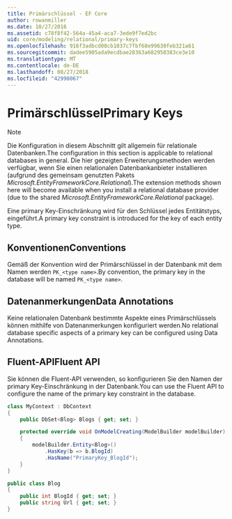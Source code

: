 ```yaml
---
title: Primärschlüssel - EF Core
author: rowanmiller
ms.date: 10/27/2016
ms.assetid: c78f8f42-564a-45a4-aca7-3ede9f7ed2bc
uid: core/modeling/relational/primary-keys
ms.openlocfilehash: 916f3adbcd08cb1037c7fbf68e99630feb321a61
ms.sourcegitcommit: dadee5905ada9ecdbae28363a682950383ce3e10
ms.translationtype: MT
ms.contentlocale: de-DE
ms.lasthandoff: 08/27/2018
ms.locfileid: "42998067"
---
```

# <a name="primary-keys"></a><span data-ttu-id="a0943-102">Primärschlüssel</span><span class="sxs-lookup"><span data-stu-id="a0943-102">Primary Keys</span></span>

> [!NOTE]  
> <span data-ttu-id="a0943-103">Die Konfiguration in diesem Abschnitt gilt allgemein für relationale Datenbanken.</span><span class="sxs-lookup"><span data-stu-id="a0943-103">The configuration in this section is applicable to relational databases in general.</span></span> <span data-ttu-id="a0943-104">Die hier gezeigten Erweiterungsmethoden werden verfügbar, wenn Sie einen relationalen Datenbankanbieter installieren (aufgrund des gemeinsam genutzten Pakets *Microsoft.EntityFrameworkCore.Relational*).</span><span class="sxs-lookup"><span data-stu-id="a0943-104">The extension methods shown here will become available when you install a relational database provider (due to the shared *Microsoft.EntityFrameworkCore.Relational* package).</span></span>

<span data-ttu-id="a0943-105">Eine primary Key-Einschränkung wird für den Schlüssel jedes Entitätstyps, eingeführt.</span><span class="sxs-lookup"><span data-stu-id="a0943-105">A primary key constraint is introduced for the key of each entity type.</span></span>

## <a name="conventions"></a><span data-ttu-id="a0943-106">Konventionen</span><span class="sxs-lookup"><span data-stu-id="a0943-106">Conventions</span></span>

<span data-ttu-id="a0943-107">Gemäß der Konvention wird der Primärschlüssel in der Datenbank mit dem Namen werden `PK_<type name>`.</span><span class="sxs-lookup"><span data-stu-id="a0943-107">By convention, the primary key in the database will be named `PK_<type name>`.</span></span>

## <a name="data-annotations"></a><span data-ttu-id="a0943-108">Datenanmerkungen</span><span class="sxs-lookup"><span data-stu-id="a0943-108">Data Annotations</span></span>

<span data-ttu-id="a0943-109">Keine relationalen Datenbank bestimmte Aspekte eines Primärschlüssels können mithilfe von Datenanmerkungen konfiguriert werden.</span><span class="sxs-lookup"><span data-stu-id="a0943-109">No relational database specific aspects of a primary key can be configured using Data Annotations.</span></span>

## <a name="fluent-api"></a><span data-ttu-id="a0943-110">Fluent-API</span><span class="sxs-lookup"><span data-stu-id="a0943-110">Fluent API</span></span>

<span data-ttu-id="a0943-111">Sie können die Fluent-API verwenden, so konfigurieren Sie den Namen der primary Key-Einschränkung in der Datenbank.</span><span class="sxs-lookup"><span data-stu-id="a0943-111">You can use the Fluent API to configure the name of the primary key constraint in the database.</span></span>

<!-- [!code-csharp[Main](samples/core/relational/Modeling/FluentAPI/Samples/Relational/KeyName.cs?highlight=9)] -->
``` csharp
class MyContext : DbContext
{
    public DbSet<Blog> Blogs { get; set; }

    protected override void OnModelCreating(ModelBuilder modelBuilder)
    {
        modelBuilder.Entity<Blog>()
            .HasKey(b => b.BlogId)
            .HasName("PrimaryKey_BlogId");
    }
}

public class Blog
{
    public int BlogId { get; set; }
    public string Url { get; set; }
}
```
